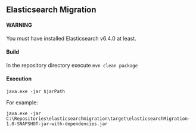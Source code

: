 ## Elasticsearch Migration

#### WARNING

You must have installed Elasticsearch v6.4.0 at least.

#### Build
In the repository directory execute ```mvn clean package```

#### Execution
```java.exe -jar $jarPath```


For example: 

```java.exe -jar C:\Repositories\elasticsearchmigration\target\elasticsearchMigration-1.0-SNAPSHOT-jar-with-dependencies.jar```

